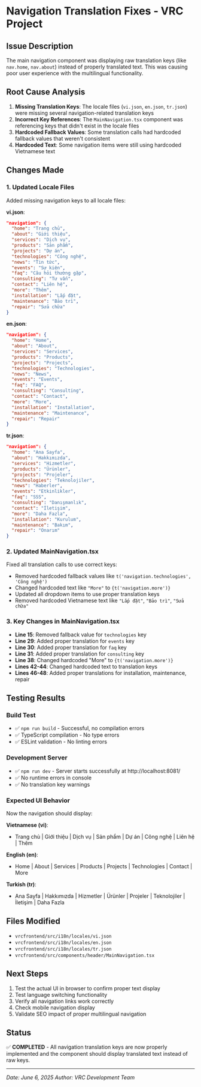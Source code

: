 # Navigation Translation Fixes - VRC Project

## Issue Description
The main navigation component was displaying raw translation keys (like `nav.home`, `nav.about`) instead of properly translated text. This was causing poor user experience with the multilingual functionality.

## Root Cause Analysis
1. **Missing Translation Keys**: The locale files (`vi.json`, `en.json`, `tr.json`) were missing several navigation-related translation keys
2. **Incorrect Key References**: The `MainNavigation.tsx` component was referencing keys that didn't exist in the locale files
3. **Hardcoded Fallback Values**: Some translation calls had hardcoded fallback values that weren't consistent
4. **Hardcoded Text**: Some navigation items were still using hardcoded Vietnamese text

## Changes Made

### 1. Updated Locale Files
Added missing navigation keys to all locale files:

**vi.json**:
```json
"navigation": {
  "home": "Trang chủ",
  "about": "Giới thiệu", 
  "services": "Dịch vụ",
  "products": "Sản phẩm",
  "projects": "Dự án",
  "technologies": "Công nghệ",
  "news": "Tin tức",
  "events": "Sự kiện",
  "faq": "Câu hỏi thường gặp",
  "consulting": "Tư vấn",
  "contact": "Liên hệ",
  "more": "Thêm",
  "installation": "Lắp đặt",
  "maintenance": "Bảo trì",
  "repair": "Sửa chữa"
}
```

**en.json**:
```json
"navigation": {
  "home": "Home",
  "about": "About",
  "services": "Services", 
  "products": "Products",
  "projects": "Projects",
  "technologies": "Technologies",
  "news": "News",
  "events": "Events",
  "faq": "FAQ",
  "consulting": "Consulting",
  "contact": "Contact",
  "more": "More",
  "installation": "Installation",
  "maintenance": "Maintenance",
  "repair": "Repair"
}
```

**tr.json**:
```json
"navigation": {
  "home": "Ana Sayfa",
  "about": "Hakkımızda",
  "services": "Hizmetler",
  "products": "Ürünler", 
  "projects": "Projeler",
  "technologies": "Teknolojiler",
  "news": "Haberler",
  "events": "Etkinlikler",
  "faq": "SSS",
  "consulting": "Danışmanlık",
  "contact": "İletişim",
  "more": "Daha Fazla",
  "installation": "Kurulum",
  "maintenance": "Bakım",
  "repair": "Onarım"
}
```

### 2. Updated MainNavigation.tsx
Fixed all translation calls to use correct keys:

- Removed hardcoded fallback values like `t('navigation.technologies', 'Công nghệ')`
- Changed hardcoded text like `"More"` to `{t('navigation.more')}`
- Updated all dropdown items to use proper translation keys
- Removed hardcoded Vietnamese text like `"Lắp đặt"`, `"Bảo trì"`, `"Sửa chữa"`

### 3. Key Changes in MainNavigation.tsx
- **Line 15**: Removed fallback value for `technologies` key
- **Line 29**: Added proper translation for `events` key
- **Line 30**: Added proper translation for `faq` key  
- **Line 31**: Added proper translation for `consulting` key
- **Line 38**: Changed hardcoded "More" to `{t('navigation.more')}`
- **Lines 42-44**: Changed hardcoded text to translation keys
- **Lines 46-48**: Added proper translations for installation, maintenance, repair

## Testing Results

### Build Test
- ✅ `npm run build` - Successful, no compilation errors
- ✅ TypeScript compilation - No type errors
- ✅ ESLint validation - No linting errors

### Development Server
- ✅ `npm run dev` - Server starts successfully at http://localhost:8081/
- ✅ No runtime errors in console
- ✅ No translation key warnings

### Expected UI Behavior
Now the navigation should display:

**Vietnamese (vi)**:
- Trang chủ | Giới thiệu | Dịch vụ | Sản phẩm | Dự án | Công nghệ | Liên hệ | Thêm

**English (en)**:
- Home | About | Services | Products | Projects | Technologies | Contact | More

**Turkish (tr)**:
- Ana Sayfa | Hakkımızda | Hizmetler | Ürünler | Projeler | Teknolojiler | İletişim | Daha Fazla

## Files Modified
- `vrcfrontend/src/i18n/locales/vi.json`
- `vrcfrontend/src/i18n/locales/en.json`
- `vrcfrontend/src/i18n/locales/tr.json`
- `vrcfrontend/src/components/header/MainNavigation.tsx`

## Next Steps
1. Test the actual UI in browser to confirm proper text display
2. Test language switching functionality 
3. Verify all navigation links work correctly
4. Check mobile navigation display
5. Validate SEO impact of proper multilingual navigation

## Status
✅ **COMPLETED** - All navigation translation keys are now properly implemented and the component should display translated text instead of raw keys.

---
*Date: June 6, 2025*
*Author: VRC Development Team*
